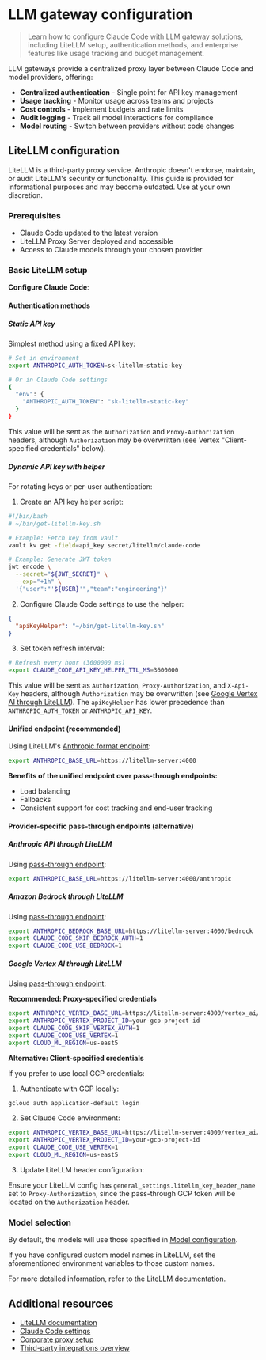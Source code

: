 # LLM gateway configuration

> Learn how to configure Claude Code with LLM gateway solutions, including LiteLLM setup, authentication methods, and enterprise features like usage tracking and budget management.

LLM gateways provide a centralized proxy layer between Claude Code and model providers, offering:

* **Centralized authentication** - Single point for API key management
* **Usage tracking** - Monitor usage across teams and projects
* **Cost controls** - Implement budgets and rate limits
* **Audit logging** - Track all model interactions for compliance
* **Model routing** - Switch between providers without code changes

## LiteLLM configuration

<Note>
  LiteLLM is a third-party proxy service. Anthropic doesn't endorse, maintain, or audit LiteLLM's security or functionality. This guide is provided for informational purposes and may become outdated. Use at your own discretion.
</Note>

### Prerequisites

* Claude Code updated to the latest version
* LiteLLM Proxy Server deployed and accessible
* Access to Claude models through your chosen provider

### Basic LiteLLM setup

**Configure Claude Code**:

#### Authentication methods

##### Static API key

Simplest method using a fixed API key:

```bash
# Set in environment
export ANTHROPIC_AUTH_TOKEN=sk-litellm-static-key

# Or in Claude Code settings
{
  "env": {
    "ANTHROPIC_AUTH_TOKEN": "sk-litellm-static-key"
  }
}
```

This value will be sent as the `Authorization` and `Proxy-Authorization` headers, although `Authorization` may be overwritten (see Vertex "Client-specified credentials" below).

##### Dynamic API key with helper

For rotating keys or per-user authentication:

1. Create an API key helper script:

```bash
#!/bin/bash
# ~/bin/get-litellm-key.sh

# Example: Fetch key from vault
vault kv get -field=api_key secret/litellm/claude-code

# Example: Generate JWT token
jwt encode \
  --secret="${JWT_SECRET}" \
  --exp="+1h" \
  '{"user":"'${USER}'","team":"engineering"}'
```

2. Configure Claude Code settings to use the helper:

```json
{
  "apiKeyHelper": "~/bin/get-litellm-key.sh"
}
```

3. Set token refresh interval:

```bash
# Refresh every hour (3600000 ms)
export CLAUDE_CODE_API_KEY_HELPER_TTL_MS=3600000
```

This value will be sent as `Authorization`, `Proxy-Authorization`, and `X-Api-Key` headers, although `Authorization` may be overwritten (see [Google Vertex AI through LiteLLM](#google-vertex-ai-through-litellm)). The `apiKeyHelper` has lower precedence than `ANTHROPIC_AUTH_TOKEN` or `ANTHROPIC_API_KEY`.

#### Unified endpoint (recommended)

Using LiteLLM's [Anthropic format endpoint](https://docs.litellm.ai/docs/anthropic_unified):

```bash
export ANTHROPIC_BASE_URL=https://litellm-server:4000
```

**Benefits of the unified endpoint over pass-through endpoints:**

* Load balancing
* Fallbacks
* Consistent support for cost tracking and end-user tracking

#### Provider-specific pass-through endpoints (alternative)

##### Anthropic API through LiteLLM

Using [pass-through endpoint](https://docs.litellm.ai/docs/pass_through/anthropic_completion):

```bash
export ANTHROPIC_BASE_URL=https://litellm-server:4000/anthropic
```

##### Amazon Bedrock through LiteLLM

Using [pass-through endpoint](https://docs.litellm.ai/docs/pass_through/bedrock):

```bash
export ANTHROPIC_BEDROCK_BASE_URL=https://litellm-server:4000/bedrock
export CLAUDE_CODE_SKIP_BEDROCK_AUTH=1
export CLAUDE_CODE_USE_BEDROCK=1
```

##### Google Vertex AI through LiteLLM

Using [pass-through endpoint](https://docs.litellm.ai/docs/pass_through/vertex_ai):

**Recommended: Proxy-specified credentials**

```bash
export ANTHROPIC_VERTEX_BASE_URL=https://litellm-server:4000/vertex_ai/v1
export ANTHROPIC_VERTEX_PROJECT_ID=your-gcp-project-id
export CLAUDE_CODE_SKIP_VERTEX_AUTH=1
export CLAUDE_CODE_USE_VERTEX=1
export CLOUD_ML_REGION=us-east5
```

**Alternative: Client-specified credentials**

If you prefer to use local GCP credentials:

1. Authenticate with GCP locally:

```bash
gcloud auth application-default login
```

2. Set Claude Code environment:

```bash
export ANTHROPIC_VERTEX_BASE_URL=https://litellm-server:4000/vertex_ai/v1
export ANTHROPIC_VERTEX_PROJECT_ID=your-gcp-project-id
export CLAUDE_CODE_USE_VERTEX=1
export CLOUD_ML_REGION=us-east5
```

3. Update LiteLLM header configuration:

Ensure your LiteLLM config has `general_settings.litellm_key_header_name` set to `Proxy-Authorization`, since the pass-through GCP token will be located on the `Authorization` header.

### Model selection

By default, the models will use those specified in [Model configuration](/en/docs/claude-code/bedrock-vertex-proxies#model-configuration).

If you have configured custom model names in LiteLLM, set the aforementioned environment variables to those custom names.

For more detailed information, refer to the [LiteLLM documentation](https://docs.litellm.ai/).

## Additional resources

* [LiteLLM documentation](https://docs.litellm.ai/)
* [Claude Code settings](/en/docs/claude-code/settings)
* [Corporate proxy setup](/en/docs/claude-code/corporate-proxy)
* [Third-party integrations overview](/en/docs/claude-code/third-party-integrations)
